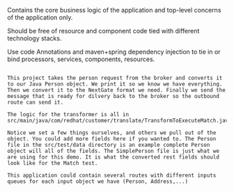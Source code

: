 Contains the core business logic of the application and top-level concerns of the application only.

Should be free of resource and component code tied with different technology stacks. 

Use code Annotations and maven+spring dependency injection to tie in or bind processors, services, components, resources.  

~~~

This project takes the person request from the broker and converts it to our Java Person object. We print it so we know we have everything. Then we convert it to the NextGate format we need. Finally we send the message that is ready for dilvery back to the broker so the outbound route can send it.

The logic for the transformer is all in src/main/java/com/redhat/customer/translate/TransformToExecuteMatch.java

Notice we set a few things ourselves, and others we pull out of the object. You could add more fields here if you wanted to. The Person file in the src/test/data directory is an example complete Person object will all of the fields. The SimplePerson file is just what we are using for this demo. It is what the converted rest fields should look like for the Match test.

This application could contain several routes with different inputs queues for each input object we have (Person, Address,...)
